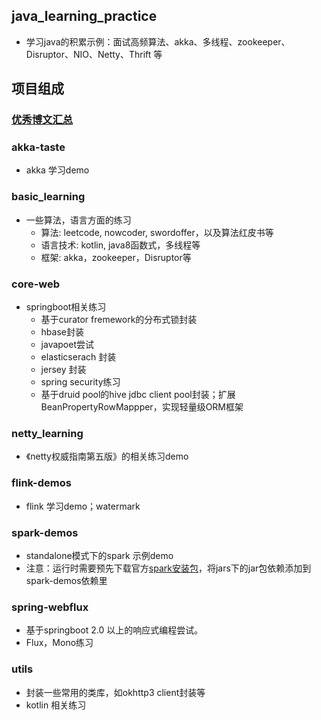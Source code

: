 ## java_learning_practice

- 学习java的积累示例：面试高频算法、akka、多线程、zookeeper、Disruptor、NIO、Netty、Thrift 等

##  项目组成

### [优秀博文汇总](./docs/优秀博文汇总.pdf)

### akka-taste

- akka 学习demo

### basic_learning

- 一些算法，语言方面的练习
  - 算法: leetcode, nowcoder, swordoffer，以及算法红皮书等
  - 语言技术: kotlin, java8函数式，多线程等
  - 框架: akka，zookeeper，Disruptor等
  
### core-web
- springboot相关练习
  - 基于curator fremework的分布式锁封装
  - hbase封装
  - javapoet尝试
  - elasticserach 封装
  - jersey 封装
  - spring security练习
  - 基于druid pool的hive jdbc client pool封装；扩展BeanPropertyRowMappper，实现轻量级ORM框架
  
### netty_learning
- 《netty权威指南第五版》的相关练习demo

### flink-demos

- flink 学习demo；watermark

### spark-demos

- standalone模式下的spark 示例demo
- 注意：运行时需要预先下载官方[spark安装包](https://spark.apache.org/downloads.html)，将jars下的jar包依赖添加到spark-demos依赖里


### spring-webflux
- 基于springboot 2.0 以上的响应式编程尝试。
- Flux，Mono练习

### utils
- 封装一些常用的类库，如okhttp3 client封装等
- kotlin 相关练习
